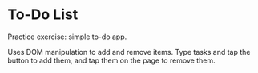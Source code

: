 # To-Do List
 Practice exercise: simple to-do app.

Uses DOM manipulation to add and remove items. Type tasks and tap the button to add them, and tap them on the page to remove them.
